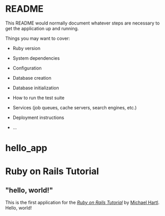 # README

This README would normally document whatever steps are necessary to get the
application up and running.

Things you may want to cover:

* Ruby version

* System dependencies

* Configuration

* Database creation

* Database initialization

* How to run the test suite

* Services (job queues, cache servers, search engines, etc.)

* Deployment instructions

* ...
# hello_app
# Ruby on Rails Tutorial

## "hello, world!"

This is the first application for the
[*Ruby on Rails Tutorial*](https://railstutorial.jp/)
by [Michael Hartl](https://www.michaelhartl.com/). Hello, world!
